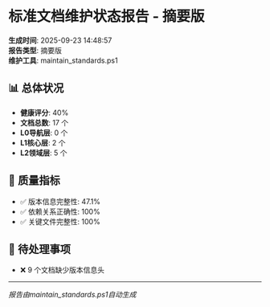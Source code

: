 # 标准文档维护状态报告 - 摘要版

**生成时间**: 2025-09-23 14:48:57  
**报告类型**: 摘要版  
**维护工具**: maintain_standards.ps1

## 📊 总体状况

- **健康评分**: 40%
- **文档总数**: 17 个
- **L0导航层**: 0 个
- **L1核心层**: 2 个  
- **L2领域层**: 5 个

## 🎯 质量指标

- ✅ 版本信息完整性: 47.1%
- ✅ 依赖关系正确性: 100%
- ✅ 关键文件完整性: 100%

## 🔧 待处理事项

- ❌ 9 个文档缺少版本信息头




---
*报告由maintain_standards.ps1自动生成*
